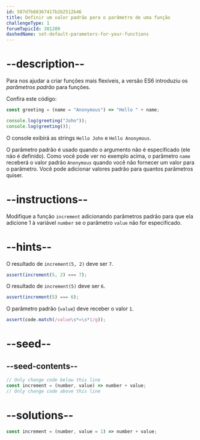 ```yaml
---
id: 587d7b88367417b2b2512b46
title: Definir um valor padrão para o parâmetro de uma função
challengeType: 1
forumTopicId: 301209
dashedName: set-default-parameters-for-your-functions
---
```


# --description--

Para nos ajudar a criar funções mais flexíveis, a versão ES6 introduziu os <dfn>parâmetros padrão</dfn> para funções.

Confira este código:

```js
const greeting = (name = "Anonymous") => "Hello " + name;

console.log(greeting("John"));
console.log(greeting());
```

O console exibirá as strings `Hello John` e `Hello Anonymous`.

O parâmetro padrão é usado quando o argumento não é especificado (ele não é definido). Como você pode ver no exemplo acima, o parâmetro `name` receberá o valor padrão `Anonymous` quando você não fornecer um valor para o parâmetro. Você pode adicionar valores padrão para quantos parâmetros quiser.

# --instructions--

Modifique a função `increment` adicionando parâmetros padrão para que ela adicione 1 à variável `number` se o parâmetro `value` não for especificado.

# --hints--

O resultado de `increment(5, 2)` deve ser `7`.

```js
assert(increment(5, 2) === 7);
```

O resultado de `increment(5)` deve ser `6`.

```js
assert(increment(5) === 6);
```

O parâmetro padrão (`value`) deve receber o valor `1`.

```js
assert(code.match(/value\s*=\s*1/g));
```

# --seed--

## --seed-contents--

```js
// Only change code below this line
const increment = (number, value) => number + value;
// Only change code above this line
```

# --solutions--

```js
const increment = (number, value = 1) => number + value;
```
